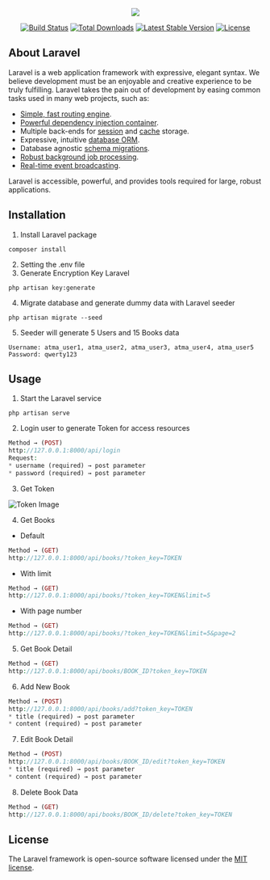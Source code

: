 <p align="center"><img src="https://laravel.com/assets/img/components/logo-laravel.svg"></p>

<p align="center">
<a href="https://travis-ci.org/laravel/framework"><img src="https://travis-ci.org/laravel/framework.svg" alt="Build Status"></a>
<a href="https://packagist.org/packages/laravel/framework"><img src="https://poser.pugx.org/laravel/framework/d/total.svg" alt="Total Downloads"></a>
<a href="https://packagist.org/packages/laravel/framework"><img src="https://poser.pugx.org/laravel/framework/v/stable.svg" alt="Latest Stable Version"></a>
<a href="https://packagist.org/packages/laravel/framework"><img src="https://poser.pugx.org/laravel/framework/license.svg" alt="License"></a>
</p>

## About Laravel

Laravel is a web application framework with expressive, elegant syntax. We believe development must be an enjoyable and creative experience to be truly fulfilling. Laravel takes the pain out of development by easing common tasks used in many web projects, such as:

- [Simple, fast routing engine](https://laravel.com/docs/routing).
- [Powerful dependency injection container](https://laravel.com/docs/container).
- Multiple back-ends for [session](https://laravel.com/docs/session) and [cache](https://laravel.com/docs/cache) storage.
- Expressive, intuitive [database ORM](https://laravel.com/docs/eloquent).
- Database agnostic [schema migrations](https://laravel.com/docs/migrations).
- [Robust background job processing](https://laravel.com/docs/queues).
- [Real-time event broadcasting](https://laravel.com/docs/broadcasting).

Laravel is accessible, powerful, and provides tools required for large, robust applications.

## Installation

1. Install Laravel package
```composer
composer install
```
2. Setting the .env file
3. Generate Encryption Key Laravel
```
php artisan key:generate
```
4. Migrate database and generate dummy data with Laravel seeder
```
php artisan migrate --seed
```
5. Seeder will generate 5 Users and 15 Books data
```
Username: atma_user1, atma_user2, atma_user3, atma_user4, atma_user5
Password: qwerty123
```
## Usage
1. Start the Laravel service
```
php artisan serve
```
2. Login user to generate Token for access resources
```php
Method → (POST)
http://127.0.0.1:8000/api/login
Request:
* username (required) → post parameter
* password (required) → post parameter
```
3. Get Token

![Token Image](https://i.imgur.com/jdJFhVT.png)

4. Get Books

- Default
```php
Method → (GET)
http://127.0.0.1:8000/api/books/?token_key=TOKEN
```
- With limit
```php
Method → (GET)
http://127.0.0.1:8000/api/books/?token_key=TOKEN&limit=5
```
- With page number
```php
Method → (GET)
http://127.0.0.1:8000/api/books/?token_key=TOKEN&limit=5&page=2
```
5. Get Book Detail
```php
Method → (GET)
http://127.0.0.1:8000/api/books/BOOK_ID?token_key=TOKEN
```
6. Add New Book
```php
Method → (POST)
http://127.0.0.1:8000/api/books/add?token_key=TOKEN
* title (required) → post parameter
* content (required) → post parameter
```
7. Edit Book Detail
```php
Method → (POST)
http://127.0.0.1:8000/api/books/BOOK_ID/edit?token_key=TOKEN
* title (required) → post parameter
* content (required) → post parameter
```
8. Delete Book Data
```php
Method → (GET)
http://127.0.0.1:8000/api/books/BOOK_ID/delete?token_key=TOKEN
```

## License

The Laravel framework is open-source software licensed under the [MIT license](https://opensource.org/licenses/MIT).
